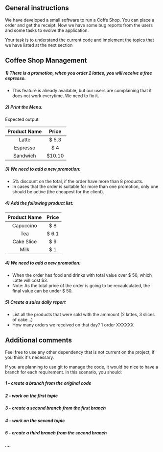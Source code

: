 ## General instructions

We have developed a small software to run a Coffe Shop. You can place a order and get the receipt.
Now we have some bug reports from the users and some tasks to evolve the application.

Your task is to understand the current code and implement the topics that we have listed at the next section


## Coffee Shop Management

##### 1) There is a promotion, when you order 2 lattes, you will receive a free espresso.
* This feature is already available, but our users are complaining that it does not work everytime. We need to fix it.

##### 2) Print the Menu:

Expected output:

| Product Name | Price |
| :---: | :---: |
| Latte | $ 5.3 |
| Espresso | $ 4 |
| Sandwich | $10.10 |

##### 3) We need to add a new promotion: 
  * 5% discount on the total, if the order have more than 8 products. 
  * In cases that the order is suitable for more than one promotion, only one should be active (the cheapest for the client).
  
##### 4) Add the following product list:

| Product Name | Price |
| :---: | :---: |
| Capuccino | $ 8 |
| Tea | $ 6.1 |
| Cake Slice | $ 9 |
| Milk | $ 1 | 

##### 4) We need to add a new promotion:
  * When the order has food and drinks with total value over $ 50, which Latte will cost $3.
  * Note: As the total price of the order is going to be recaulculated, the final value can be under $ 50.

##### 5) Create a sales daily report
   * List all the products that were sold with the ammount (2 lattes, 3 slices of cake...)
   * How many orders we received on that day? 1 order XXXXXX
   


## Additional comments

Feel free to use any other dependency that is not current on the project, if you think it's necessary.

If you are planning to use git to manage the code, it would be nice to have a branch for each requirement. 
In this scenario, you should:

##### 1 - create a branch from the original code
##### 2 - work on the first topic
##### 3 - create a second branch from the first branch
##### 4 - work on the second topic
##### 5 - create a third branch from the second branch 
##### ....
